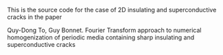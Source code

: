 This is the source code for the case of 2D insulating and superconductive cracks in the paper

Quy-Dong To, Guy Bonnet. Fourier Transform approach to numerical homogenization of periodic media containing sharp insulating and superconductive cracks
